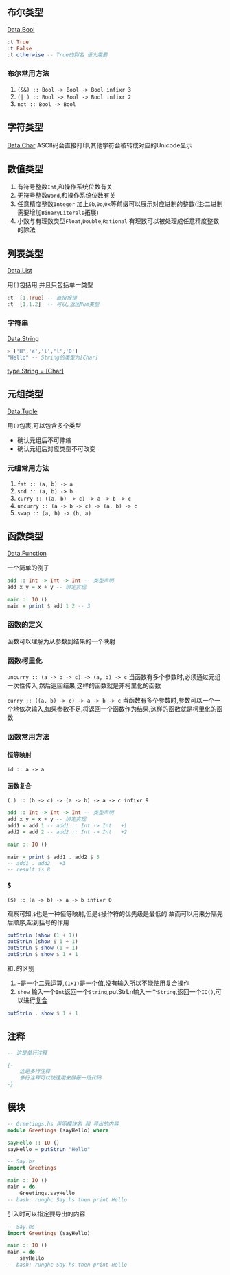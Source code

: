 ## 布尔类型

[Data.Bool](https://hackage.haskell.org/package/base-4.17.0.0/docs/Data-Bool.html#t:Bool)

```haskell
:t True
:t False
:t otherwise -- True的别名 语义需要
```

### 布尔常用方法
1. `(&&) :: Bool -> Bool -> Bool infixr 3`
2. `(||) :: Bool -> Bool -> Bool infixr 2`
3. `not :: Bool -> Bool`

## 字符类型

[Data.Char](https://hackage.haskell.org/package/base-4.17.0.0/docs/Data-Char.html#t:Char)
ASCII码会直接打印,其他字符会被转成对应的Unicode显示


## 数值类型
1. 有符号整数`Int`,和操作系统位数有关
2. 无符号整数`Word`,和操作系统位数有关
3. 任意精度整数`Integer`
	加上`0b`,`0o`,`0x`等前缀可以展示对应进制的整数(注:二进制需要增加`BinaryLiterals`拓展)
4. 小数与有理数类型`Float`,`Double`,`Rational`
    有理数可以被处理成任意精度整数的除法

## 列表类型

[Data.List](https://hackage.haskell.org/package/base-4.17.0.0/docs/Data-List.html)

用`[]`包括用,并且只包括单一类型

```haskell
:t  [1,True] -- 直接报错
:t  [1,1.2]  -- 可以,返回Num类型
```

### 字符串

[Data.String](https://hackage.haskell.org/package/base-4.17.0.0/docs/Data-String.html)

```haskell
> ['H','e','l','l','0']
"Hello" -- String的类型为[Char]
```
 [type String = \[Char\]](https://hackage.haskell.org/package/base-4.17.0.0/docs/Data-Char.html#t:Char "Data.Char")

## 元组类型

[Data.Tuple](https://hackage.haskell.org/package/base-4.17.0.0/docs/Data-Tuple.html#t:Solo)

用`()`包裹,可以包含多个类型
* 确认元组后不可伸缩
* 确认元组后对应类型不可改变

### 元组常用方法
1. `fst :: (a, b) -> a`
2. `snd :: (a, b) -> b`
3. `curry :: ((a, b) -> c) -> a -> b -> c`
4. `uncurry :: (a -> b -> c) -> (a, b) -> c`
5. `swap :: (a, b) -> (b, a)`

## 函数类型

[Data.Function](https://hackage.haskell.org/package/base-4.17.0.0/docs/Data-Function.html#v:id)

一个简单的例子

```haskell
add :: Int -> Int -> Int -- 类型声明
add x y = x + y -- 绑定实现

main :: IO ()
main = print $ add 1 2 -- 3
```


### 函数的定义

函数可以理解为从参数到结果的一个映射


### 函数柯里化

`uncurry :: (a -> b -> c) -> (a, b) -> c`
当函数有多个参数时,必须通过元组一次性传入,然后返回结果,这样的函数就是非柯里化的函数

`curry :: ((a, b) -> c) -> a -> b -> c`
当函数有多个参数时,参数可以一个一个地依次输入,如果参数不足,将返回一个函数作为结果,这样的函数就是柯里化的函数


### 函数常用方法

#### 恒等映射

`id :: a -> a`

#### 函数复合

`(.) :: (b -> c) -> (a -> b) -> a -> c infixr 9`

```haskell
add :: Int -> Int -> Int -- 类型声明
add x y = x + y -- 绑定实现
add1 = add 1 -- add1 :: Int -> Int   +1
add2 = add 2 -- add2 :: Int -> Int   +2

main :: IO ()

main = print $ add1 . add2 $ 5
-- add1 . add2   +3   
-- result is 8
```

#### $

`($) :: (a -> b) -> a -> b infixr 0`

观察可知,`$`也是一种恒等映射,但是`$`操作符的优先级是最低的.故而可以用来分隔先后顺序,起到括号的作用

```haskell
putStrLn (show (1 + 1))
putStrLn (show $ 1 + 1)
putStrLn $ show (1 + 1)
putStrLn $ show $ 1 + 1
```

和`.`的区别

1. `+`是一个二元运算,`(1+1)`是一个值,没有输入所以不能使用复合操作
2. `show` 输入一个`Int`返回一个`String`,putStrLn输入一个`String`,返回一个`IO()`,可以进行[复合](./映射.md#复合)

```haskell
putStrLn . show $ 1 + 1
```

## 注释

```haskell
-- 这是单行注释

{-
    这是多行注释
    多行注释可以快速用来屏蔽一段代码
-}
```


## 模块



```haskell
-- Greetings.hs 声明模块名 和 导出的内容
module Greetings (sayHello) where

sayHello :: IO ()
sayHello = putStrLn "Hello"
```


```haskell
-- Say.hs
import Greetings

main :: IO ()
main = do
    Greetings.sayHello
-- bash: runghc Say.hs then print Hello
```

引入时可以指定要导出的内容

```haskell
-- Say.hs
import Greetings (sayHello)

main :: IO ()
main = do
    sayHello
-- bash: runghc Say.hs then print Hello
```


